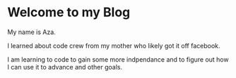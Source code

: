 # Welcome to my Blog

My name is Aza.

I learned about code crew from my mother who likely got it off facebook.

I am learning to code to gain some more indpendance and to figure out how I can use it to advance and other goals.
